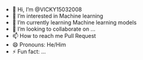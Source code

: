 - 👋 Hi, I’m @VICKY15032008
- 👀 I’m interested in Machine learning
- 🌱 I’m currently learning Machine learning models
- 💞️ I’m looking to collaborate on ...
- 📫 How to reach me Pull Request
- 😄 Pronouns: He/Him
- ⚡ Fun fact: ...

<!---
VICKY15032008/VICKY15032008 is a ✨ special ✨ repository because its `README.md` (this file) appears on your GitHub profile.
You can click the Preview link to take a look at your changes.
--->
